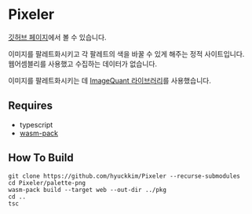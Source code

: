 # Pixeler

[깃허브 페이지](https://hyuckkim.github.io/Pixeler)에서 볼 수 있습니다.

이미지를 팔레트화시키고 각 팔레트의 색을 바꿀 수 있게 해주는 정적 사이트입니다.  
웹어셈블리를 사용했고 수집하는 데이터가 없습니다.

이미지를 팔레트화시키는 데 [ImageQuant 라이브러리](https://docs.rs/crate/imagequant)를 사용했습니다.  

## Requires
- typescript
- [wasm-pack](https://rustwasm.github.io/wasm-pack/installer/)
## How To Build
```
git clone https://github.com/hyuckkim/Pixeler --recurse-submodules
cd Pixeler/palette-png
wasm-pack build --target web --out-dir ../pkg
cd ..
tsc
```

